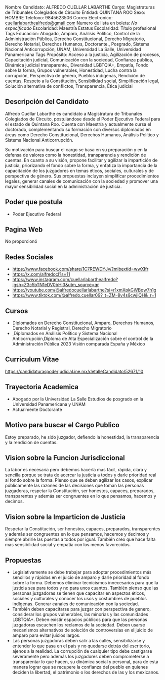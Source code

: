 Nombre Candidato: ALFREDO CUELLAR LABARTHE
Cargo: Magistraturas de Tribunales Colegiados de Circuito
Entidad: QUINTANA ROO
Sexo: HOMBRE
Telefono: 9845623506
Correo Electronico: cuellarlabarthealfredo@gmail.com
Numero de lista en boleta: *No especificado*
Escolaridad: Maestría
Estatus Escolaridad: Título profesional
Tags Educación: Abogado, Amparo, Análisis Político, Control de la Administración Pública, Derecho Constitucional, Derecho Migratorio, Derecho Notarial, Derechos Humanos, Doctorante., Posgrado, Sistema Nacional Anticorrupción, UNAM, Universidad La Salle, Universidad Panamericana
Tags Propósito: Acceso a la justicia, Agilización de procesos, Capacitación judicial, Comunicación con la sociedad, Confianza pública, Dinámica judicial transparente., Diversidad LGBTQIA+, Empatía, Fondo sobre la forma, Grupos vulnerables, Honestidad, Lucha contra la corrupción, Perspectiva de género, Pueblos indígenas, Rendición de cuentas, Respeto a la Constitución, Sensibilidad social, Simplificación legal, Solución alternativa de conflictos, Transparencia, Ética judicial


## Descripción del Candidato 

Alfredo Cuellar Labarthe es candidato a Magistratura de Tribunales Colegiados de Circuito, postulándose desde el Poder Ejecutivo Federal para el estado de Quintana Roo. Cuenta con Maestría y actualmente cursa el doctorado, complementando su formación con diversos diplomados en áreas como Derecho Constitucional, Derechos Humanos, Análisis Político y Sistema Nacional Anticorrupción.

Su motivación para buscar el cargo se basa en su preparación y en la defensa de valores como la honestidad, transparencia y rendición de cuentas.  En cuanto a su visión, propone facilitar y agilizar la impartición de justicia, priorizando el fondo sobre la forma, y enfatiza la importancia de la capacitación de los juzgadores en temas éticos, sociales, culturales y de perspectiva de género. Sus propuestas incluyen simplificar procedimientos legales, generar canales de comunicación con la sociedad y promover una mayor sensibilidad social en la administración de justicia.


## Poder que postula

- Poder Ejecutivo Federal


## Pagina Web

No proporcionó


## Redes Sociales

- https://www.facebook.com/share/1C7REWDYJv/?mibextid=wwXIfr
- https://x.com/alfredocl?s=11
- https://www.instagram.com/cuellarlabarthealfredo?igsh=Z3c5bTN1eDV0bHl3&utm_source=qr
- https://youtube.com/@alfredocuellarlabarthe?si=r1xmXpkGWBqw7h1g
- https://www.tiktok.com/@alfredo.cuellar09?_t=ZM-8v4s6cwjiQH&_r=1


## Cursos

- Diplomados en Derecho Constitucional, Amparo, Derechos Humanos, Derecho Notarial y Registral, Derecho Migratorio
- ,Diplomados en Análisis Político y Sistema Nacional Anticorrupción,Diploma de Alta Especialización sobre el control de la Administración Pública 2023   Visión comparada España y México


## Curriculum Vitae

https://candidaturaspoderjudicial.ine.mx/detalleCandidato/52671/10


## Trayectoria Academica

- Abogado por la Universidad La Salle Estudios de posgrado en la Universidad Panamericana y UNAM
- Actualmente Doctorante


## Motivo para buscar el Cargo Publico

Estoy preparado, he sido juzgador, defiendo la honestidad, la transparencia y la rendición de cuentas.


## Vision sobre la Funcion Jurisdiccional

La labor es necesaria pero debemos hacerla mas fácil, rápida, clara y sencilla porque se trata de acercar la justicia a todos y darle prioridad real al fondo sobre la forma. Pienso que se deben agilizar los casos, explicar públicamente las razones de las decisiones que toman las personas juzgadoras, respetar la Constitución, ser honestos, capaces, preparados, transparentes y además ser congruentes en lo que pensamos, hacemos y decimos.


## Vision sobre la Imparticion de Justicia

Respetar la Constitución, ser honestos, capaces, preparados, transparentes y además ser congruentes en lo que pensamos, hacemos y decimos y siempre abrirle las puertas a todos por igual. También creo que hace falta mas sensibilidad social y empatía con los menos favorecidos.


## Propuestas

- Legislativamente se debe trabajar para adoptar procedimientos más sencillos y rápidos en el juicio de amparo y darle prioridad al fondo sobre la forma. Debemos eliminar tecnicismos innecesarios para que la justicia sea para todos y no para unos cuantos. También pienso que las personas juzgadoras se tienen que capacitar en aspectos éticos, sociales y culturales y conocer los usos y costumbres de pueblos indígenas. Generar canales de comunicación con la sociedad.
- También deben capacitarse para juzgar con perspectiva de genero, considerar los grupos vulnerables, las minorías y las comunidades LGBTQIA+. Deben existir espacios públicos para que las personas juzgadoras escuchen los reclamos de la sociedad. Deben usarse mecanismos alternativos de solución de controversias en el juicio de amparo para evitar juicios largos.
- Las personas juzgadoras deben salir a las calles, sensibilizarse y entender lo que pasa en el país y no quedarse detrás del escritorio, ajenos a la realidad. La corrupción de cualquier tipo debe castigarse severamente pero además los juzgadores deben comprometerse a transparentar lo que hacen, su dinámica social y personal, para de esta manera lograr que se recupere la confianza del pueblo en quienes deciden la libertad, el patrimonio o los derechos de las y los mexicanos.

